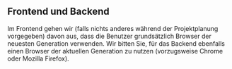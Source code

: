 ## Frontend und Backend

Im Frontend gehen wir \(falls nichts anderes während der Projektplanung vorgegeben\) davon aus, dass die Benutzer grundsätzlich Browser der neuesten Generation verwenden. Wir bitten Sie, für das Backend ebenfalls einen Browser der aktuellen Generation zu nutzen \(vorzugsweise Chrome oder Mozilla Firefox\).

